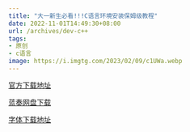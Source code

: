 ```yaml
---
title: "大一新生必看!!!C语言环境安装保姆级教程"
date: 2022-11-01T14:49:30+08:00
url: /archives/dev-c++
tags: 
- 原创
- c语言
image: https://i.imgtg.com/2023/02/09/c1UWa.webp
---
```


[官方下载地址](https://sourceforge.net/projects/orwelldevcpp/)

[蓝奏网盘下载](https://ybygjylj.lanzoue.com/iv55p09abari)

[字体下载地址](https://ybygjylj.lanzoue.com/iy4E40ezgokf)
